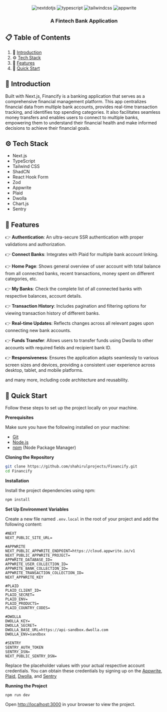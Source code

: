 <div align="center">
  
  <div>
    <img src="https://img.shields.io/badge/-Next_JS-black?style=for-the-badge&logoColor=white&logo=nextdotjs&color=000000" alt="nextdotjs" />
    <img src="https://img.shields.io/badge/-TypeScript-black?style=for-the-badge&logoColor=white&logo=typescript&color=3178C6" alt="typescript" />
    <img src="https://img.shields.io/badge/-Tailwind_CSS-black?style=for-the-badge&logoColor=white&logo=tailwindcss&color=06B6D4" alt="tailwindcss" />
    <img src="https://img.shields.io/badge/-Appwrite-black?style=for-the-badge&logoColor=white&logo=appwrite&color=FD366E" alt="appwrite" />
  </div>

  <h3 align="center">A Fintech Bank Application</h3>

  
</div>

## 📋 <a name="table">Table of Contents</a>

1. 🤖 [Introduction](#introduction)
2. ⚙️ [Tech Stack](#tech-stack)
3. 🔋 [Features](#features)
4. 🤸 [Quick Start](#quick-start)


## <a name="introduction">🤖 Introduction</a>

Built with Next.js, Financify is a banking application that serves as a comprehensive financial management platform. This app centralizes financial data from multiple bank accounts, provides real-time transaction tracking, and identifies top spending categories. It also facilitates seamless money transfers and enables users to connect to multiple banks, empowering them to understand their financial health and make informed decisions to achieve their financial goals.
## <a name="tech-stack">⚙️ Tech Stack</a>

- Next.js
- TypeScript
- Tailwind CSS
- ShadCN
- React Hook Form
- Zod
- Appwrite
- Plaid
- Dwolla
- Chart.js
- Sentry

## <a name="features">🔋 Features</a>

👉 **Authentication**: An ultra-secure SSR authentication with proper validations and authorization.

👉 **Connect Banks**: Integrates with Plaid for multiple bank account linking.

👉 **Home Page**: Shows general overview of user account with total balance from all connected banks, recent transactions, money spent on different categories, etc.

👉 **My Banks**: Check the complete list of all connected banks with respective balances, account details.

👉 **Transaction History**: Includes pagination and filtering options for viewing transaction history of different banks.

👉 **Real-time Updates**: Reflects changes across all relevant pages upon connecting new bank accounts.

👉 **Funds Transfer**: Allows users to transfer funds using Dwolla to other accounts with required fields and recipient bank ID.

👉 **Responsiveness**: Ensures the application adapts seamlessly to various screen sizes and devices, providing a consistent user experience across desktop, tablet, and mobile platforms.

and many more, including code architecture and reusability. 

## <a name="quick-start">🤸 Quick Start</a>

Follow these steps to set up the project locally on your machine.

**Prerequisites**

Make sure you have the following installed on your machine:

- [Git](https://git-scm.com/)
- [Node.js](https://nodejs.org/en)
- [npm](https://www.npmjs.com/) (Node Package Manager)

**Cloning the Repository**

```bash
git clone https://github.com/shahirulprojects/Financify.git
cd Financify
```

**Installation**

Install the project dependencies using npm:

```bash
npm install
```

**Set Up Environment Variables**

Create a new file named `.env.local` in the root of your project and add the following content:

```env.local
#NEXT
NEXT_PUBLIC_SITE_URL=

#APPWRITE
NEXT_PUBLIC_APPWRITE_ENDPOINT=https://cloud.appwrite.io/v1
NEXT_PUBLIC_APPWRITE_PROJECT=
APPWRITE_DATABASE_ID=
APPWRITE_USER_COLLECTION_ID=
APPWRITE_BANK_COLLECTION_ID=
APPWRITE_TRANSACTION_COLLECTION_ID=
NEXT_APPWRITE_KEY

#PLAID
PLAID_CLIENT_ID=
PLAID_SECRET=
PLAID_ENV=
PLAID_PRODUCTS=
PLAID_COUNTRY_CODES=

#DWOLLA
DWOLLA_KEY=
DWOLLA_SECRET=
DWOLLA_BASE_URL=https://api-sandbox.dwolla.com
DWOLLA_ENV=sandbox

#SENTRY
SENTRY_AUTH_TOKEN
SENTRY_DSN= 
NEXT_PUBLIC_SENTRY_DSN= 

```

Replace the placeholder values with your actual respective account credentials. You can obtain these credentials by signing up on the [Appwrite](https://appwrite.io/), [Plaid](https://plaid.com/), [Dwolla](https://www.dwolla.com/), and [Sentry](https://sentry.io/welcome/?utm_source=google&utm_medium=cpc&utm_id=%7B20403208976%7D&utm_campaign=Google_Search_Brand_SentryKW_ROW_Alpha&utm_content=g&utm_term=sentry&gad_source=1&gclid=CjwKCAjwyJqzBhBaEiwAWDRJVILOnBSw_ArmnKuwI38GZj0MvCQMSO-gRCFMYwEF-UE2zXXU1PEyIBoC458QAvD_BwE)

**Running the Project**

```bash
npm run dev
```

Open [http://localhost:3000](http://localhost:3000) in your browser to view the project.

